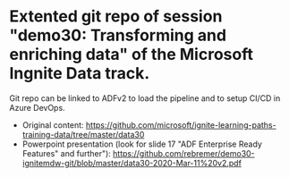 # Extented git repo of session "demo30: Transforming and enriching data" of the Microsoft Ingnite Data track. 
Git repo can be linked to ADFv2 to load the pipeline and to setup CI/CD in Azure DevOps.

- Original content: https://github.com/microsoft/ignite-learning-paths-training-data/tree/master/data30
- Powerpoint presentation (look for slide 17 "ADF Enterprise Ready Features" and further"): https://github.com/rebremer/demo30-ignitemdw-git/blob/master/data30-2020-Mar-11%20v2.pdf
